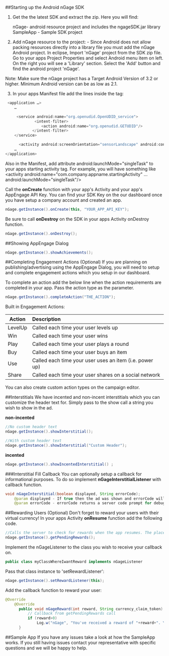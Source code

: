 ##Starting up the Android nGage SDK

1. Get the the latest SDK and extract the zip. Here you will find:

	nGage- android resource project and includes the ngageSDK.jar  library
	SampleApp - Sample SDK project 


2. Add nGage resource to the project: -  Since Android does not allow packing resources directly into a library file you must add the nGage Android project. In eclipse, Import 'nGage' project from the SDK zip file. Go to your apps Project Properties and select Android menu item on left. On the right you will see a 'Library' section. Select the 'Add' button and find the android project 'nGage'. 

Note: Make sure the nGage project has a Target Android Version of 3.2 or higher. Minimum Android version can be as low as 2.1.


3. In your apps Manifest file add the lines inside the <application> tag:
```Java
 <application …>
	…

	 <service android:name="org.openudid.OpenUDID_service">
			 <intent-filter>
				<action android:name="org.openudid.GETUDID"/>
			</intent-filter>
	</service>

      <activity android:screenOrientation="sensorLandscape" android:configChanges="keyboardHidden|orientation" android:name="com.tinidream.ngage.nGageActivity"/>
	…
</application>
```


Also in the Manifest, add attribute android:launchMode="singleTask" to your apps starting activity tag. 
For example, you will have something like <activity android:name="com.company.appname.startingActivity" … android:launchMode="singleTask"/>



Call the **onCreate** function with your app's Activity and your app's AppEngage API Key. You can find your SDK Key on the our dashboard once you have setup a company account and created an app.

```Java
nGage.getInstance().onCreate(this, "YOUR_APP_API_KEY");
```

Be sure to call **onDestroy** on the SDK in your apps Activity onDestroy function.
```Java
nGage.getInstance().onDestroy();
```

##Showing AppEngage Dialog
```Java
nGage.getInstance().showAchievements();
```

##Completing Engagement Actions (Optional)
If you are planning on publishing/advertising using the AppEngage Dialog, you will need to setup and complete engagement actions which you setup in our dashboard.  

To complete an action add the below line when the action requirements are completed in your app. Pass the action type as the parameter.

```Java
nGage.getInstance().completeAction("THE_ACTION");
```

Built in Engagement Actions:

| Action        | Description   |
| ------------- |:------------- |
| LevelUp      | Called each time your user levels up |
| Win      | Called each time your user wins      |
| Play |  Called each time your user plays a round      |
| Buy | Called each time your user buys an item      |
| Use | Called each time your user uses an item (i.e. power up)     |
| Share | Called each time your user shares on a social network     |

You can also create custom action types on the campaign editor.

##Interstitials
We have incented and non-incent interstitials which you can customize the header text for. Simply pass to the show call a string you wish to show in the ad.

**non-incented**
```Java
//No custom header text
nGage.getInstance().showInterstitial();

//With custom header text 
nGage.getInstance().showInterstitial("Custom Header");
```


**incented**
```Java
nGage.getInstance().showIncentedInterstitial() ;
```

###Interstitial Fill Callback
You can optionally setup a callback for informational purposes. To do so implement **nGageInterstitialListener** with callback function.
```Java
void nGageInterstitial(boolean displayed, String errorCode); 
	@param displayed - If true then the ad was shown and errorCode will be null. If false then no inventory was available or some other server error occurred.
	@param errorCode - errorCode returns a server code prompt for debugging.
```


##Rewarding Users (Optional)
Don't forget to reward your users with their virtual currency!
In your apps Activity **onResume** function add the following code.

```Java
//Calls the server to check for rewards when the app resumes. The placement of this code is crucial to keep your users happy!
nGage.getInstance().getPendingRewards();
```

Implement the nGageListener to the class you wish to receive your callback on.
```Java
public class myClassWhereIwantReward implements nGageListener
```

Pass that class instance to 'setRewardListener':
```Java
nGage.getInstance().setRewardListener(this);
```

Add the callback function to reward your user:
```Java
@Override
    @Override
	  public void nGageReward(int reward, String currency_claim_token) {
		  // Callback from getPendingRewards call
		  if (reward>0)
			  Log.w("nGage", "You've received a reward of "+reward+". Your server confirmation token is "+ currency_claim_token);
	  }
```


##Sample App
If you have any issues take a look at how the SampleApp works. If you still having issues contact your representative with specific questions and we will be happy to help. 

